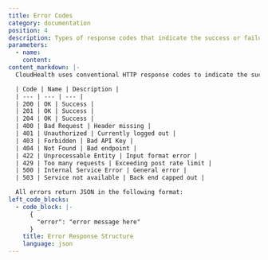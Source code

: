 ```yaml
---
title: Error Codes
category: documentation
position: 4
description: Types of response codes that indicate the success or failure of a CloudHealth API request.
parameters:
  - name:
    content:
content_markdown: |-
  CloudHealth uses conventional HTTP response codes to indicate the success or failure of an API request. In general, codes in the `2xx` range indicate success, codes in the `4xx` range indicate an error that failed given the information provided, and codes in the rare `5xx` range indicate an error with CloudHealth's servers.

  | Code | Name | Description |
  | --- | --- | --- |
  | 200 | OK | Success |
  | 201 | OK | Success |
  | 204 | OK | Success |
  | 400 | Bad Request | Header missing |
  | 401 | Unauthorized | Currently logged out |
  | 403 | Forbidden | Bad API Key |
  | 404 | Not Found | Bad endpoint |
  | 422 | Unprocessable Entity | Input format error |
  | 429 | Too many requests | Exceeding post rate limit |
  | 500 | Internal Service Error | General error |
  | 503 | Service not available | Back end capped out |

  All errors return JSON in the following format:
left_code_blocks:
  - code_block: |-
      {
        "error": "error message here"
      }
    title: Error Response Structure
    language: json
---
```

